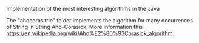 
Implementation of the most interesting algorithms in the Java

The "ahocorasitrie" folder implements the algorithm for many occurrences of String in String Aho-Corasick.
More information this https://en.wikipedia.org/wiki/Aho%E2%80%93Corasick_algorithm.

